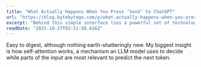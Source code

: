 ```yaml
---
title: "What Actually Happens When You Press ‘Send’ to ChatGPT"
url: "https://blog.bytebytego.com/p/what-actually-happens-when-you-press?utm_campaign=post&utm_medium=web"
excerpt: "Behind this simple interface lies a powerful set of technologies."
readDate: "2025-10-27T02:51:56.616Z"
---
```


Easy to digest, although nothing earth-shatteringly new. My biggest insight is how self-attention works, a mechanism an LLM model uses to decide while parts of the input are most relevant to predict the next token.
